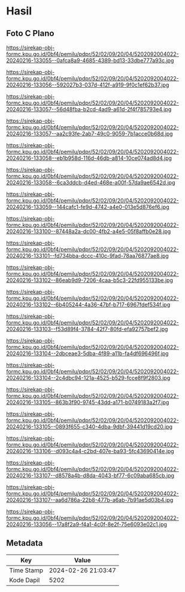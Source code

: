 # Hasil

## Foto C Plano

https://sirekap-obj-formc.kpu.go.id/0bf4/pemilu/pdpr/52/02/09/20/04/5202092004022-20240216-133055--0afca8a9-4685-4389-bd13-33dbe777a93c.jpg

https://sirekap-obj-formc.kpu.go.id/0bf4/pemilu/pdpr/52/02/09/20/04/5202092004022-20240216-133056--592027b3-037d-412f-a919-9f0c1ef62b37.jpg

https://sirekap-obj-formc.kpu.go.id/0bf4/pemilu/pdpr/52/02/09/20/04/5202092004022-20240216-133057--56d48fba-b2cd-4ad9-a61d-2f4f785793e4.jpg

https://sirekap-obj-formc.kpu.go.id/0bf4/pemilu/pdpr/52/02/09/20/04/5202092004022-20240216-133057--aa2c93fe-2ab7-49c0-9059-7b1acce0b68d.jpg

https://sirekap-obj-formc.kpu.go.id/0bf4/pemilu/pdpr/52/02/09/20/04/5202092004022-20240216-133058--eb1b958d-116d-46db-a814-10ce074ad8d4.jpg

https://sirekap-obj-formc.kpu.go.id/0bf4/pemilu/pdpr/52/02/09/20/04/5202092004022-20240216-133058--6ca3ddcb-d4ed-468e-a00f-57da9ae6542d.jpg

https://sirekap-obj-formc.kpu.go.id/0bf4/pemilu/pdpr/52/02/09/20/04/5202092004022-20240216-133059--144cafc1-fe9d-4742-a4e0-013e5d876ef6.jpg

https://sirekap-obj-formc.kpu.go.id/0bf4/pemilu/pdpr/52/02/09/20/04/5202092004022-20240216-133100--87448a2a-dc00-4fb2-a4e5-05f8affb0e28.jpg

https://sirekap-obj-formc.kpu.go.id/0bf4/pemilu/pdpr/52/02/09/20/04/5202092004022-20240216-133101--fd734bba-dccc-410c-9fad-78aa76877ae8.jpg

https://sirekap-obj-formc.kpu.go.id/0bf4/pemilu/pdpr/52/02/09/20/04/5202092004022-20240216-133102--86eab9d9-7206-4caa-b5c3-22fd955133be.jpg

https://sirekap-obj-formc.kpu.go.id/0bf4/pemilu/pdpr/52/02/09/20/04/5202092004022-20240216-133102--6b405244-4a36-47bf-b717-6967fdef534f.jpg

https://sirekap-obj-formc.kpu.go.id/0bf4/pemilu/pdpr/52/02/09/20/04/5202092004022-20240216-133103--f53d89f4-3784-42f7-80fd-efa92757bef2.jpg

https://sirekap-obj-formc.kpu.go.id/0bf4/pemilu/pdpr/52/02/09/20/04/5202092004022-20240216-133104--2dbceae3-5dba-4f89-a11b-fa4df696496f.jpg

https://sirekap-obj-formc.kpu.go.id/0bf4/pemilu/pdpr/52/02/09/20/04/5202092004022-20240216-133104--2c4dbc94-121a-4525-b529-fcce8f9f2803.jpg

https://sirekap-obj-formc.kpu.go.id/0bf4/pemilu/pdpr/52/02/09/20/04/5202092004022-20240216-133105--863b3f90-9745-43dd-a171-b0749183a2f7.jpg

https://sirekap-obj-formc.kpu.go.id/0bf4/pemilu/pdpr/52/02/09/20/04/5202092004022-20240216-133105--0893f655-c340-4dba-9dbf-39441d19cd20.jpg

https://sirekap-obj-formc.kpu.go.id/0bf4/pemilu/pdpr/52/02/09/20/04/5202092004022-20240216-133106--d093c4a4-c2bd-407e-ba93-5fc43690414e.jpg

https://sirekap-obj-formc.kpu.go.id/0bf4/pemilu/pdpr/52/02/09/20/04/5202092004022-20240216-133107--d8578a4b-d8da-4043-bf77-6c09aba685cb.jpg

https://sirekap-obj-formc.kpu.go.id/0bf4/pemilu/pdpr/52/02/09/20/04/5202092004022-20240216-133107--aa6d786a-22b8-477b-a6ab-7b91ae5d03b4.jpg

https://sirekap-obj-formc.kpu.go.id/0bf4/pemilu/pdpr/52/02/09/20/04/5202092004022-20240216-133056--17a8f2a9-f4a1-4c0f-8e2f-75e6093e02c1.jpg


## Metadata

| Key        | Value               |
| ---------- | ------------------- |
| Time Stamp | 2024-02-26 21:03:47 |
| Kode Dapil | 5202                |



